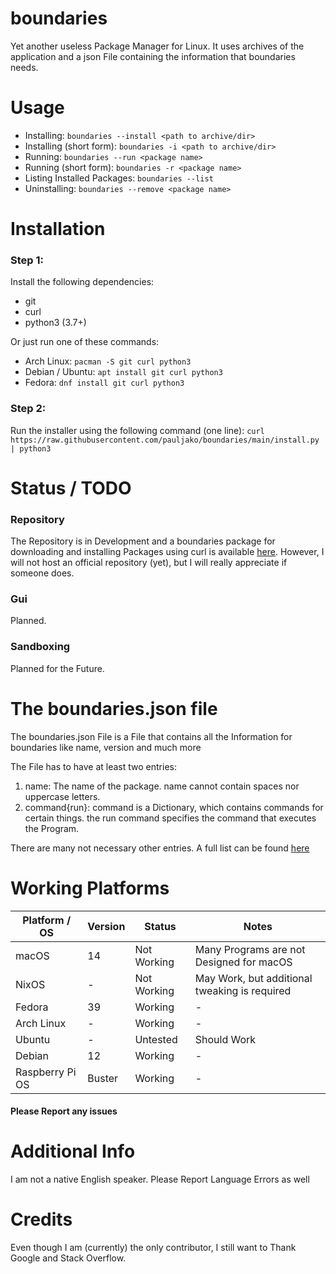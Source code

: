 # boundaries

Yet another useless Package Manager for Linux. It uses archives of the application and a json File containing the information that boundaries needs.

# Usage
- Installing: `boundaries --install <path to archive/dir>`
- Installing (short form): `boundaries -i <path to archive/dir>`
- Running: `boundaries --run <package name>`
- Running (short form): `boundaries -r <package name>`
- Listing Installed Packages: `boundaries --list`
- Uninstalling: `boundaries --remove <package name>`

# Installation
### Step 1:
Install the following dependencies:

- git
- curl
- python3 (3.7+)

Or just run one of these commands:

- Arch Linux:
`pacman -S git curl python3`
- Debian / Ubuntu:
`apt install git curl python3`
- Fedora:
`dnf install git curl python3`

### Step 2:
Run the installer using the following command (one line):
`curl https://raw.githubusercontent.com/pauljako/boundaries/main/install.py | python3`
# Status / TODO
### Repository
The Repository is in Development and a boundaries package for downloading and installing Packages using curl is available [here](https://github.com/pauljako/bnd-repo).
However, I will not host an official repository (yet), but I will really appreciate if someone does.

### Gui
Planned.

### Sandboxing
Planned for the Future.

# The boundaries.json file
The boundaries.json File is a File that contains all the Information for boundaries like name, version and much more

The File has to have at least two entries:
1. name: The name of the package. name cannot contain spaces nor uppercase letters.
2. command{run}: command is a Dictionary, which contains commands for certain things. the run command specifies the command that executes the Program.

There are many not necessary other entries. A full list can be found [here](../main/JSONFILE.md)

# Working Platforms

| Platform / OS   | Version | Status      | Notes                                         |
|-----------------|---------|-------------|-----------------------------------------------|
| macOS           | 14      | Not Working | Many Programs are not Designed for macOS      |
| NixOS           | -       | Not Working | May Work, but additional tweaking is required |
| Fedora          | 39      | Working     | -                                             |
| Arch Linux      | -       | Working     | -                                             |
| Ubuntu          | -       | Untested    | Should Work                                   |
| Debian          | 12      | Working     | -                                             |
| Raspberry Pi OS | Buster  | Working     | -                                             |

#### Please Report any issues

# Additional Info
I am not a native English speaker. Please Report Language Errors as well

# Credits
Even though I am (currently) the only contributor, I still want to Thank Google and Stack Overflow.
